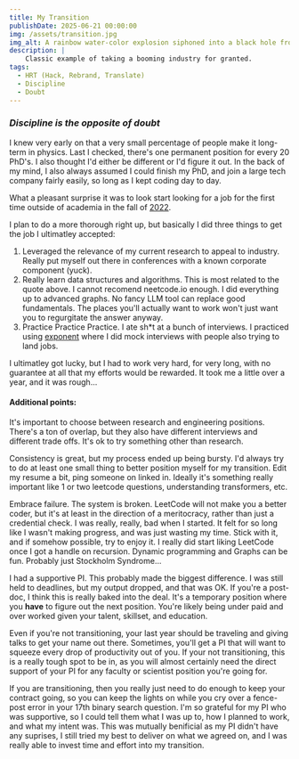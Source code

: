 ```yaml
---
title: My Transition
publishDate: 2025-06-21 00:00:00
img: /assets/transition.jpg
img_alt: A rainbow water-color explosion siphoned into a black hole from the left-hand side, with icons connected like a graph on the right
description: |
    Classic example of taking a booming industry for granted.
tags:
  - HRT (Hack, Rebrand, Translate)
  - Discipline
  - Doubt
---
```


### _Discipline is the opposite of doubt_

I knew very early on that a very small percentage of people make it long-term in physics. Last I checked, there's one permanent position for every 20 PhD's. I also thought I'd either be different or I'd figure it out. In the back of my mind, I also always assumed I could finish my PhD, and join a large tech company fairly easily, so long as I kept coding day to day.

What a pleasant surprise it was to look start looking for a job for the first time outside of academia in the fall of [2022](https://layoffs.fyi).


I plan to do a more thorough right up, but basically I did three things to get the job I ultimatley accepted:

1. Leveraged the relevance of my current research to appeal to industry. Really put myself out there in conferences with a known corporate component (yuck).
2. Really learn data structures and algorithms. This is most related to the quote above. I cannot recomend neetcode.io enough. I did everything up to advanced graphs. No fancy LLM tool can replace good fundamentals. The places you'll actually want to work won't just want you to regurgitate the answer anyway.
3. Practice Practice Practice. I ate sh*t at a bunch of interviews. I practiced using [exponent](https://www.tryexponent.com/?src=nav) where I did mock interviews with people also trying to land jobs.

I ultimatley got lucky, but I had to work very hard, for very long, with no guarantee at all that my efforts would be rewarded. It took me a little over a year, and it was rough...

#### Additional points:

It's important to choose between research and engineering positions. There's a ton of overlap, but they also have different interviews and different trade offs. It's ok to try something other than research.

Consistency is great, but my process ended up being bursty. I'd always try to do at least one small thing to better position myself for my transition. Edit my resume a bit, ping someone on linked in. Ideally it's something really important like 1 or two leetcode questions, understanding transformers, etc.

Embrace failure. The system is broken. LeetCode will not make you a better coder, but it's at least in the direction of a meritocracy, rather than just a credential check. I was really, really, bad when I started. It felt for so long like I wasn't making progress, and was just wasting my time. Stick with it, and if somehow possible, try to enjoy it. I really did start liking LeetCode once I got a handle on recursion. Dynamic programming and Graphs can be fun. Probably just Stockholm Syndrome...

I had a supportive PI. This probably made the biggest difference. I was still
held to deadlines, but my output dropped, and that was OK. If you're a
post-doc, I think this is really baked into the deal. It's a temporary position
where you **have** to figure out the next position. You're likely being under
paid and over worked given your talent, skillset, and education.

Even if you're
not transitioning, your last year should be traveling and giving talks to get
your name out there. Sometimes, you'll get a PI that will want to squeeze every
drop of productivity out of you. If your not transitioning, this is a really
tough spot to be in, as you will almost certainly need the direct support of
your PI for any faculty or scientist position you're going for. 

If you are
transitioning, then you really just need to do enough to keep your contract
going, so you can keep the lights on while you cry over a fence-post error in
your 17th binary search question. I'm so grateful for my PI who was supportive,
so I could tell them what I was up to, how I planned to work, and what my
intent was. This was mutually benificial as my PI didn't have any suprises, I
still tried my best to deliver on what we agreed on, and I was really able to
invest time and effort into my transition. 


<!-- Underlying a lot of my thinkng at the time was the assumption that my tech, my other and perhaps longest interest, would continue to rapidly hire, that my PhD would allow me to easily join a large tech company at a mid to senior level, and that I could transition easly, even being sought after by recruiters. --> 


